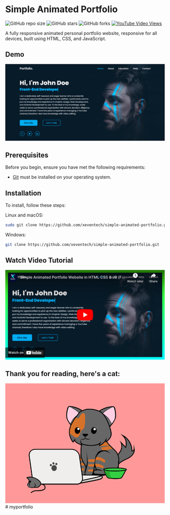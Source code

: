 # Simple Animated Portfolio

![GitHub repo size](https://img.shields.io/github/repo-size/xeventech/simple-animated-portfolio)
![GitHub stars](https://img.shields.io/github/stars/xeventech/simple-animated-portfolio?style=social)
![GitHub forks](https://img.shields.io/github/forks/xeventech/simple-animated-portfolio?style=social)
[![YouTube Video Views](https://img.shields.io/youtube/views/TCFm-6BumPg?style=social)](https://youtu.be/TCFm-6BumPg)

A fully responsive animated personal portfolio website, responsive for all devices, built using HTML, CSS, and JavaScript.

## Demo

![Desktop Demo](https://github.com/XevenTech/projects_snapshots/blob/main/simple-animated-portfolio/hero.PNG?raw=true "Desktop Demo")

## Prerequisites

Before you begin, ensure you have met the following requirements:

* [Git](https://git-scm.com/downloads "Download Git") must be installed on your operating system.

## Installation

To install, follow these steps:

Linux and macOS:

```bash
sudo git clone https://github.com/xeventech/simple-animated-portfolio.git
```

Windows:

```bash
git clone https://github.com/xeventech/simple-animated-portfolio.git
```

## Watch Video Tutorial

[![Watch Video](https://github.com/XevenTech/projects_snapshots/blob/main/simple-animated-portfolio/thumbnail.png?raw=true "Play")](https://youtu.be/TCFm-6BumPg)


## Thank you for reading, here's a cat:

![Cat](https://github.com/XevenTech/xeventech/blob/main/cat.gif?raw=true "Thank You")
#   m y p o r t f o l i o 
 
 